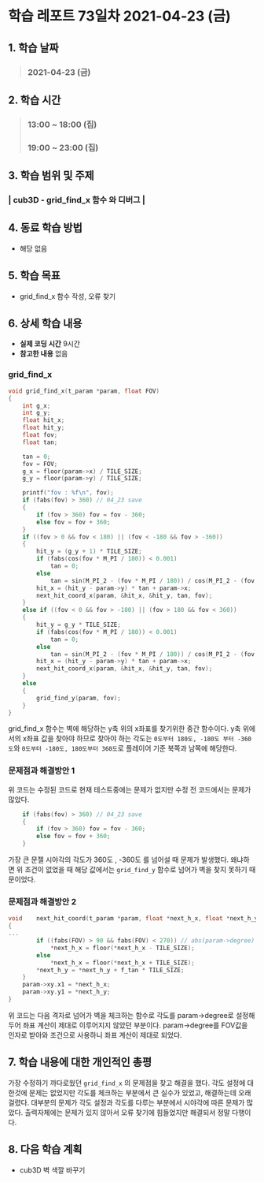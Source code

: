 # 학습 레포트 73일차 2021-04-23 (금)

## 1. 학습 날짜
> ### 2021-04-23 (금)

## 2. 학습 시간
> ### 13:00 ~ 18:00 (집)
> ### 19:00 ~ 23:00 (집)

## 3. 학습 범위 및 주제
### | cub3D - grid_find_x 함수 와 디버그 |

## 4. 동료 학습 방법
- 해당 없음

## 5. 학습 목표
- grid_find_x 함수 작성, 오류 찾기

## 6. 상세 학습 내용
- **실제 코딩 시간** 9시간
- **참고한 내용** 없음

### grid_find_x

```c
void grid_find_x(t_param *param, float FOV)
{
	int g_x;
	int g_y;
	float hit_x;
	float hit_y;
	float fov;
	float tan;

	tan = 0;
	fov = FOV;
	g_x = floor(param->x) / TILE_SIZE;
	g_y = floor(param->y) / TILE_SIZE;

	printf("fov : %f\n", fov);
	if (fabs(fov) > 360) // 04_23 save
	{
		if (fov > 360) fov = fov - 360;
		else fov = fov + 360;
	}
	if ((fov > 0 && fov < 180) || (fov < -180 && fov > -360))
	{
		hit_y = (g_y + 1) * TILE_SIZE;
		if (fabs(cos(fov * M_PI / 180)) < 0.001)
			tan = 0;
		else
			tan = sin(M_PI_2 - (fov * M_PI / 180)) / cos(M_PI_2 - (fov * M_PI / 180));
		hit_x = (hit_y - param->y) * tan + param->x;
		next_hit_coord_x(param, &hit_x, &hit_y, tan, fov);
	}
	else if ((fov < 0 && fov > -180) || (fov > 180 && fov < 360))
	{
		hit_y = g_y * TILE_SIZE;
		if (fabs(cos(fov * M_PI / 180)) < 0.001)
			tan = 0;
		else
			tan = sin(M_PI_2 - (fov * M_PI / 180)) / cos(M_PI_2 - (fov * M_PI / 180));
		hit_x = (hit_y - param->y) * tan + param->x;
		next_hit_coord_x(param, &hit_x, &hit_y, tan, fov);
	}
	else
	{
		grid_find_y(param, fov);
	}
}
```

grid_find_x 함수는 벽에 해당하는 y축 위의 x좌표를 찾기위한 중간 함수이다. y축 위에서의 x좌표 값을 찾아야 하므로 찾아야 하는 각도는 `0도부터 180도, -180도 부터 -360도`와 `0도부터 -180도, 180도부터 360도`로 플레이어 기준 북쪽과 남쪽에 해당한다.

### 문제점과 해결방안 1

위 코드는 수정된 코드로 현재 테스트중에는 문제가 없지만 수정 전 코드에서는 문제가 많았다.

```c
	if (fabs(fov) > 360) // 04_23 save
	{
		if (fov > 360) fov = fov - 360;
		else fov = fov + 360;
	}
```
가장 큰 문젤 시야각의 각도가 360도 , -360도 를 넘어설 때 문제가 발생했다. 왜냐하면 위 조건이 없었을 때 해당 값에서는 `grid_find_y` 함수로 넘어가 벽을 찾지 못하기 때문이었다.

### 문제점과 해결방안 2

```c
void	next_hit_coord(t_param *param, float *next_h_x, float *next_h_y, float f_tan, float FOV)
{
...
		if ((fabs(FOV) > 90 && fabs(FOV) < 270)) // abs(param->degree) -> FOV 04_23
			*next_h_x = floor(*next_h_x - TILE_SIZE);
		else
			*next_h_x = floor(*next_h_x + TILE_SIZE);
		*next_h_y = *next_h_y + f_tan * TILE_SIZE;
	}
	param->xy.x1 = *next_h_x;
	param->xy.y1 = *next_h_y;
}
```
위 코드는 다음 격자로 넘어가 벽을 체크하는 함수로 각도를 param->degree로 설정해 두어 좌표 계산이 제대로 이루어지지 않았던 부분이다. param->degree를 FOV값을 인자로 받아와 조건으로 사용하니 좌표 계산이 제대로 되었다.

## 7. 학습 내용에 대한 개인적인 총평
가장 수정하기 까다로웠던 `grid_find_x` 의 문제점을 찾고 해결을 했다. 각도 설정에 대한것에 문제는 없었지만 각도를 체크하는 부분에서 큰 실수가 있었고, 해결하는데 오래걸렸다. 대부분의 문제가 각도 설정과 각도를 다루는 부분에서 시야각에 따른 문제가 많았다. 출력자체에는 문제가 있지 않아서 오류 찾기에 힘들었지만 해결되서 정말 다행이다.

## 8. 다음 학습 계획
- cub3D 벽 색깔 바꾸기